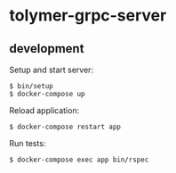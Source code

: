 # tolymer-grpc-server

## development

Setup and start server:

```
$ bin/setup
$ docker-compose up
```

Reload application:

```
$ docker-compose restart app
```

Run tests:

```
$ docker-compose exec app bin/rspec
```
